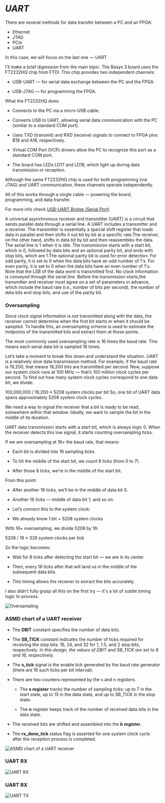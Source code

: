# *UART*

There are several methods for data transfer between a PC and an FPGA:

- Ethernet
- JTAG
- PCIe
- UART

In this case, we will focus on the last one — UART.

I'll make a brief digression from the main topic.
The Basys 3 board uses the FT2232HQ chip from FTDI.
This chip provides two independent channels:

- USB-UART — for serial data exchange between the PC and the FPGA.

- USB-JTAG — for programming the FPGA.

What the FT2232HQ does:

- Connects to the PC via a micro-USB cable.

- Converts USB to UART, allowing serial data communication with the PC (similar to a standard COM port).

- Uses TXD (transmit) and RXD (receive) signals to connect to FPGA pins B18 and A18, respectively.

- Virtual COM Port (VCP) drivers allow the PC to recognize this port as a standard COM port.

- The board has LEDs LD17 and LD18, which light up during data transmission or reception.

Although the same FT2232HQ chip is used for both programming (via JTAG) and UART communication, these channels operate independently.

All of this works through a single cable — powering the board, programming, and data transfer.

For more info check
[USB-UART Bridge (Serial Port)](https://digilent.com/reference/programmable-logic/basys-3/reference-manual?redirect=1)

A universal asynchronous receiver and transmitter (UART) is a circuit that sends parallel
data through a serial line.
A UART includes a transmitter and a receiver. The transmitter is essentially a special shift register that loads data in parallel 
and then shifts it out bit by bit at a specific rate.The receiver, on the other hand, shifts in data bit by bit and then reassembles the data. 
The serial line is 1 when it is idle. The transmission starts with a start bit, which is 0, followed by data bits and an optional parity bit, 
and ends with stop bits, which are 1.The optional parity bit is used for error detection. For odd parity, it is set to 0 when the data bits have an odd number of 1's. For even parity, it is set to 0 when the data bits have an even number of 1's. Note that the LSB of the data word is transmitted first.
No clock information is conveyed through the serial line. Before the transmission starts,the transmitter and receiver must agree on a set of parameters in advance, which include the
baud rate (i.e., number of bits per second), the number of data bits and stop bits, and use of the parity bit.

### Oversampling
Since clock signal information is not transmitted along with the data,
the receiver cannot determine when the first bit starts or when it should be sampled.
To handle this, an oversampling scheme is used to estimate the midpoints of the transmitted bits and extract them at those points.

The most commonly used oversampling rate is 16 times the baud rate. This means each serial data bit is sampled 16 times.

Let’s take a moment to break this down and understand the situation.
UART is a relatively slow data transmission method. For example, if the baud rate is 19,200, that means 19,200 bits are transmitted per second.
Now, suppose our system clock runs at 100 MHz — that’s 100 million clock cycles per second.
To find out how many system clock cycles correspond to one data bit, we divide:

100,000,000 / 19,200 ≈ 5208 system clocks per bit
So, one bit of UART data spans approximately 5208 system clock cycles.

We need a way to signal the receiver that a bit is ready to be read, somewhere within that window.
Ideally, we want to sample the bit in the middle of its duration.

UART data transmission starts with a start bit, which is always logic 0.
When the receiver detects this low signal, it starts counting oversampling ticks.

If we are oversampling at 16× the baud rate, that means:

- Each bit is divided into 16 sampling ticks.

- To hit the middle of the start bit, we count 8 ticks (from 0 to 7).

- After those 8 ticks, we're in the middle of the start bit.

From this point:

- After another 16 ticks, we’ll be in the middle of data bit 0.

- Another 16 ticks — middle of data bit 1, and so on.

- Let’s connect this to the system clock:

- We already know 1 bit = 5208 system clocks

With 16× oversampling, we divide 5208 by 16:

5208 / 16 ≈ 326 system clocks per tick

So the logic becomes:

- Wait for 8 ticks after detecting the start bit — we are in its center.

- Then, every 16 ticks after that will land us in the middle of the subsequent data bits.

- This timing allows the receiver to extract the bits accurately.

I also didn’t fully grasp all this on the first try — it's a lot of subtle timing logic to process.

![Oversampling](Oversampling.jpg)

### ASMD chart of a UART receiver

- The **DBIT** constant specifies the number of data bits.

- The **SB_TICK** constant indicates the number of ticks required for receiving the stop bits: 16, 24, and 32 for 1, 1.5, and 2 stop bits, respectively.
   *In this design, the values of DBIT and SB_TICK are set to 8 and 16, respectively.*

- The **s_tick** signal is the enable tick generated by the baud rate generator (there are 16 such ticks per bit interval).

- There are two counters represented by the s and n registers.

    - The **s register** tracks the number of sampling ticks: up to 7 in the start state, up to 15 in the data state, and up to SB_TICK in the stop state.

    - The **n** register keeps track of the number of received data bits in the data state.

- The received bits are shifted and assembled into the **b register**.

- The **rx_done_tick** status flag is asserted for one system clock cycle after the reception process is completed.

![ASMD chart of a UART receiver](ASMD.jpg)

### UART RX

![UART RX](UART_rx.jpg)

### UART RX

![UART TX](UART_tx.jpg)


